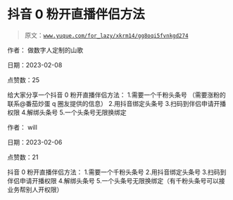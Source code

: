 # 抖音 0 粉开直播伴侣方法

> 原文：[`www.yuque.com/for_lazy/xkrm14/gg8oqi5fvnkgd274`](https://www.yuque.com/for_lazy/xkrm14/gg8oqi5fvnkgd274)

作者： 做数字人定制的山歌

日期：2023-02-08

点赞数：25

给大家分享一个抖音 0 粉开直播伴侣方法： 1.需要一个千粉头条号 （需要涨粉的联系@番茄炒蛋 q 圈友提供的信息） 2.用抖音绑定头条号 3.扫码到伴侣申请开播权限 4.解绑头条号 5.一个头条号无限换绑定

作者： will

日期：2023-02-06

点赞数：21

抖音 0 粉开直播伴侣方法： 1.需要一个千粉头条号 2.用抖音绑定头条号 3.扫码到伴侣申请开播权限 4.解绑头条号 5.一个头条号无限换绑定（有千粉头条号可以接业务帮别人开权限）

